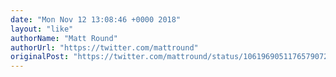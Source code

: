 ```yaml
---
date: "Mon Nov 12 13:08:46 +0000 2018"
layout: "like"
authorName: "Matt Round"
authorUrl: "https://twitter.com/mattround"
originalPost: "https://twitter.com/mattround/status/1061969051176579072"
---
```

